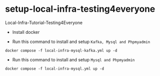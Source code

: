 # setup-local-infra-testing4everyone
Local-Infra-Tutorial-Testing4Everyone

- Install docker

- Run this command to install and setup `Kafka, Mysql and Phpmyadmin`
```
docker compose -f local-infra-mysql-kafka.yml up -d
```

- Run this command to install and setup `Mysql and Phpmyadmin`
```
docker compose -f local-infra-mysql.yml up -d
```